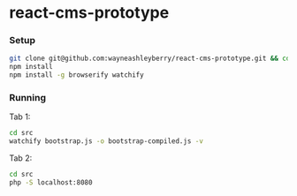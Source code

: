 react-cms-prototype
===================

### Setup

```sh
git clone git@github.com:wayneashleyberry/react-cms-prototype.git && cd react-cms-prototype
npm install
npm install -g browserify watchify
```

### Running

Tab 1:

```sh
cd src
watchify bootstrap.js -o bootstrap-compiled.js -v
```

Tab 2:

```sh
cd src
php -S localhost:8080
```
